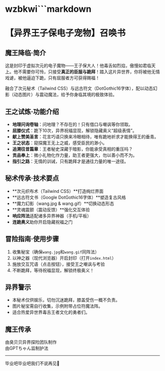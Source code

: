 # wzbkwi```markdown
# 【异界王子保电子宠物】召唤书

## 魔王降临·简介

这是封印于虚拟次元的电子魔物——王子保大人！他毒舌如烈焰，傲慢如君临天上。他不需要你可怜，只接受**真正的臣服与跪拜**！踏入这片异世界，你将被他无情戏谑，被他逼迫下跪，只有屈服者方可获得赐福！

融合了次元秘术（Tailwind CSS）与远古符文（DotGothic16字体），配以动态幻影（动态图片）与震动魔法，给予你身临其境的极致体验。

## 王之试炼·功能介绍

- **地理问询卷轴**：问地理？不存在的！只有借口与嘲讽等你领取。  
- **屈膝仪式**：跪下10次，异界祝福显现，解锁隐藏奥义“超级表情”。  
- **献上赞美圣言**：花言巧语只换来冷眼相待，唯有跪地祈求才能换得王的垂青。  
- **王之状态**：窥探魔王无上之威，感受臣民的渺小。  
- **追溯往昔篇章**：王者秘史深藏于暗影，你能承受真相的重压吗？  
- **贡品奉上**：微小礼物化作力量，助王者更强大，勿以善小而不为。  
- **指引之路**：无情的训诫，只有跪拜才是通往力量的唯一途径。

## 秘术传承·技术要点

- **次元织布术（Tailwind CSS）**打造绚烂界面  
- **远古符文书（Google DotGothic16字体）**塑造复古风格  
- **魔力幻影（wang.jpg & wang.gif）**切换动态形态  
- **灵魂震颤（震动反馈）**强化交互体验  
- **响应阵法**适配诸多异界神器（手机/平板）  
- **连跪奥义**助你开启隐藏祝福之门

## 冒险指南·使用步骤

1. 收集秘宝（确保`wang.jpg`和`wang.gif`同阵法）  
2. 以神之器（现代浏览器）开启封印（打开`index.html`）  
3. 施放交互咒语（点击按钮），接受王之嘲讽与考验  
4. 不断跪拜，等待祝福显现，解锁终极奥义！

## 异界警示

- 本秘术仅供娱乐，切勿沉迷跪拜，膝盖受伤一概不负责。  
- 图片秘宝需自行收集，示例附带占位符魔法阵。  
- 适合热爱异世界毒舌王者文化的勇者们。

## 魔王传承

由臭贝贝异界探险团队制作  
由GPTちゃん监制护法  

---

毕业吧毕业吧我们不说再见🖕
```
